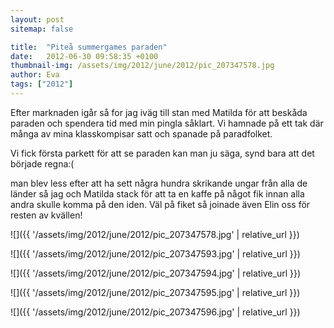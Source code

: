 ```yaml
---
layout: post
sitemap: false

title:  "Piteå summergames paraden"
date:   2012-06-30 09:58:35 +0100
thumbnail-img: /assets/img/2012/june/2012/pic_207347578.jpg
author: Eva
tags: ["2012"]
---
```


Efter marknaden igår så for jag iväg till stan med Matilda för att beskåda paraden och spendera tid med min pingla såklart. Vi hamnade på ett tak där många av mina klasskompisar satt och spanade på paradfolket. 

Vi fick första parkett för att se paraden kan man ju säga, synd bara att det började regna:(

  man blev less efter att ha sett några hundra skrikande ungar från alla de länder så jag och Matilda stack för att ta en kaffe på något fik innan alla andra skulle komma på den iden. Väl på fiket så joinade även Elin  oss för resten av kvällen!

![]({{ '/assets/img/2012/june/2012/pic_207347578.jpg'  | relative_url }})

![]({{ '/assets/img/2012/june/2012/pic_207347593.jpg'  | relative_url }})

![]({{ '/assets/img/2012/june/2012/pic_207347594.jpg'  | relative_url }})

![]({{ '/assets/img/2012/june/2012/pic_207347595.jpg'  | relative_url }})

![]({{ '/assets/img/2012/june/2012/pic_207347596.jpg'  | relative_url }})

